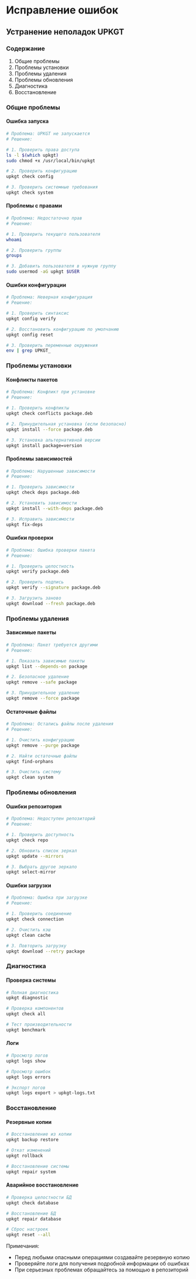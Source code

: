 # Исправление ошибок

## Устранение неполадок UPKGT

### Содержание

1. Общие проблемы
2. Проблемы установки
3. Проблемы удаления
4. Проблемы обновления
5. Диагностика
6. Восстановление

### Общие проблемы

#### Ошибка запуска

```bash
# Проблема: UPKGT не запускается
# Решение:

# 1. Проверить права доступа
ls -l $(which upkgt)
sudo chmod +x /usr/local/bin/upkgt

# 2. Проверить конфигурацию
upkgt check config

# 3. Проверить системные требования
upkgt check system
```

#### Проблемы с правами

```bash
# Проблема: Недостаточно прав
# Решение:

# 1. Проверить текущего пользователя
whoami

# 2. Проверить группы
groups

# 3. Добавить пользователя в нужную группу
sudo usermod -aG upkgt $USER
```

#### Ошибки конфигурации

```bash
# Проблема: Неверная конфигурация
# Решение:

# 1. Проверить синтаксис
upkgt config verify

# 2. Восстановить конфигурацию по умолчанию
upkgt config reset

# 3. Проверить переменные окружения
env | grep UPKGT_
```

### Проблемы установки

#### Конфликты пакетов

```bash
# Проблема: Конфликт при установке
# Решение:

# 1. Проверить конфликты
upkgt check conflicts package.deb

# 2. Принудительная установка (если безопасно)
upkgt install --force package.deb

# 3. Установка альтернативной версии
upkgt install package=version
```

#### Проблемы зависимостей

```bash
# Проблема: Нарушенные зависимости
# Решение:

# 1. Проверить зависимости
upkgt check deps package.deb

# 2. Установить зависимости
upkgt install --with-deps package.deb

# 3. Исправить зависимости
upkgt fix-deps
```

#### Ошибки проверки

```bash
# Проблема: Ошибка проверки пакета
# Решение:

# 1. Проверить целостность
upkgt verify package.deb

# 2. Проверить подпись
upkgt verify --signature package.deb

# 3. Загрузить заново
upkgt download --fresh package.deb
```

### Проблемы удаления

#### Зависимые пакеты

```bash
# Проблема: Пакет требуется другими
# Решение:

# 1. Показать зависимые пакеты
upkgt list --depends-on package

# 2. Безопасное удаление
upkgt remove --safe package

# 3. Принудительное удаление
upkgt remove --force package
```

#### Остаточные файлы

```bash
# Проблема: Остались файлы после удаления
# Решение:

# 1. Очистить конфигурацию
upkgt remove --purge package

# 2. Найти остаточные файлы
upkgt find-orphans

# 3. Очистить систему
upkgt clean system
```

### Проблемы обновления

#### Ошибки репозитория

```bash
# Проблема: Недоступен репозиторий
# Решение:

# 1. Проверить доступность
upkgt check repo

# 2. Обновить список зеркал
upkgt update --mirrors

# 3. Выбрать другое зеркало
upkgt select-mirror
```

#### Ошибки загрузки

```bash
# Проблема: Ошибка при загрузке
# Решение:

# 1. Проверить соединение
upkgt check connection

# 2. Очистить кэш
upkgt clean cache

# 3. Повторить загрузку
upkgt download --retry package
```

### Диагностика

#### Проверка системы

```bash
# Полная диагностика
upkgt diagnostic

# Проверка компонентов
upkgt check all

# Тест производительности
upkgt benchmark
```

#### Логи

```bash
# Просмотр логов
upkgt logs show

# Просмотр ошибок
upkgt logs errors

# Экспорт логов
upkgt logs export > upkgt-logs.txt
```

### Восстановление

#### Резервные копии

```bash
# Восстановление из копии
upkgt backup restore

# Откат изменений
upkgt rollback

# Восстановление системы
upkgt repair system
```

#### Аварийное восстановление

```bash
# Проверка целостности БД
upkgt check database

# Восстановление БД
upkgt repair database

# Сброс настроек
upkgt reset --all
```

Примечания:

* Перед любыми опасными операциями создавайте резервную копию
* Проверяйте логи для получения подробной информации об ошибках
* При серьезных проблемах обращайтесь за помощью в репозиторий

